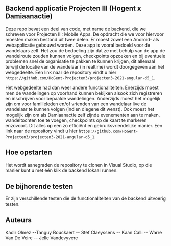 ## Backend applicatie Projecten III (Hogent x Damiaanactie)

Deze repo bevat een deel van code, met name de backend, die we schreven voor Projecten III: Mobile Apps. De opdracht die we voor hiervoor moesten maken bestond uit twee delen. Er moest zowel een Android- als webapplicatie gebouwd worden. Deze app is vooral bedoeld voor de wandelaars zelf. Het zou de bedoeling zijn dat ze met behulp van de app de wandelroute zouden kunnen volgen, checkpoints opzoeken en bij eventuele problemen snel de organisatie te pakken te kunnen krijgen, dit allemaal terwijl de locatie van de wandelaar (in realtime) wordt doorgegeven aan het webgedeelte.  Een link naar de repository vindt u hier `https://github.com/HoGent-Projecten3/projecten3-2021-angular-d5_1`.

Het webgedeelte had dan weer andere functionaliteiten. Enerzijds moest men de wandelingen op voorhand kunnen bekijken alsook zich registreren en inschrijven voor bepaalde wandelingen. Anderzijds moest het mogelijk zijn om voor familieleden en/of vrienden van een wandelaar live de wandelaar te kunnen volgen (indien diegene dit wenst). Ook moest het mogelijk zijn om als Damiaanactie zelf zijnde evenementen aan te maken, wandeltochten toe te voegen, checkpoints op de kaart te markeren enzovoort. Dit alles op een zo efficiënt en gebruiksvriendelijke manier.  Een link naar de repository vindt u hier `https://github.com/HoGent-Projecten3/projecten3-2021-angular-d5_1`.


## Hoe opstarten

Het wordt aanegraden de repository te clonen in Visual Studio, op die manier kunt u met één klik de backend lokaal runnen. 


## De bijhorende testen 

Er zijn verschillende testen die de functionaliteiten van de backend uitvoerig testen.


## Auteurs
Kadir Olmez --Tanguy Bouckaert -- Stef Claeyssens -- Kaan Calli -- Warre Van De Veire -- Jelle Vandevyvere 
